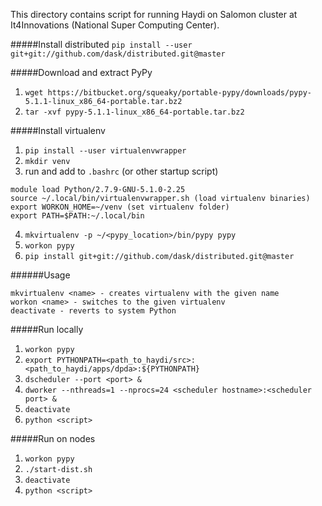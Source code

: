 This directory contains script for running Haydi on Salomon cluster at
It4Innovations (National Super Computing Center).

#####Install distributed
`pip install --user git+git://github.com/dask/distributed.git@master`

#####Download and extract PyPy
1) `wget https://bitbucket.org/squeaky/portable-pypy/downloads/pypy-5.1.1-linux_x86_64-portable.tar.bz2`
2) `tar -xvf pypy-5.1.1-linux_x86_64-portable.tar.bz2`

#####Install virtualenv
1) `pip install --user virtualenvwrapper`
2) `mkdir venv`
3) run and add to `.bashrc` (or other startup script)

```
module load Python/2.7.9-GNU-5.1.0-2.25
source ~/.local/bin/virtualenvwrapper.sh (load virtualenv binaries)
export WORKON_HOME=~/venv (set virtualenv folder)
export PATH=$PATH:~/.local/bin
```
4) `mkvirtualenv -p ~/<pypy_location>/bin/pypy pypy`
5) `workon pypy`
6) `pip install git+git://github.com/dask/distributed.git@master`

######Usage
```
mkvirtualenv <name> - creates virtualenv with the given name
workon <name> - switches to the given virtualenv
deactivate - reverts to system Python
```

#####Run locally
1) `workon pypy`
2) `export PYTHONPATH=<path_to_haydi/src>:<path_to_haydi/apps/dpda>:${PYTHONPATH}`
3) `dscheduler --port <port> &`
4) `dworker --nthreads=1 --nprocs=24 <scheduler hostname>:<scheduler port> &`
5) `deactivate`
6) `python <script>`

#####Run on nodes
1) `workon pypy`
2) `./start-dist.sh`
3) `deactivate`
4) `python <script>`
